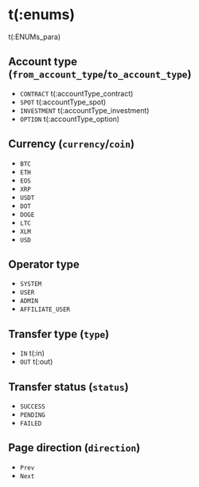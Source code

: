 # t(:enums)
t(:ENUMs_para)

## Account type (`from_account_type`/`to_account_type`)
* `CONTRACT`  t(:accountType_contract)
* `SPOT`      t(:accountType_spot)
* `INVESTMENT` t(:accountType_investment)
* `OPTION` t(:accountType_option)

## Currency (`currency`/`coin`)
* `BTC`
* `ETH`
* `EOS`
* `XRP`
* `USDT`
* `DOT`
* `DOGE`
* `LTC`
* `XLM`
* `USD`

## Operator type
* `SYSTEM`
* `USER`
* `ADMIN`
* `AFFILIATE_USER`

## Transfer type (`type`)
* `IN` t(:in)
* `OUT` t(:out)

## Transfer status (`status`)
* `SUCCESS`
* `PENDING`
* `FAILED`

## Page direction (`direction`)
* `Prev`
* `Next`
